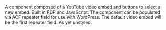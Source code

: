 A component composed of a YouTube video embed and buttons to select a new embed.
Built in PDP and JavaScript.
The component can be populated via ACF repeater field for use with WordPress.
The default video embed will be the first repeater field.
As yet unstyled.